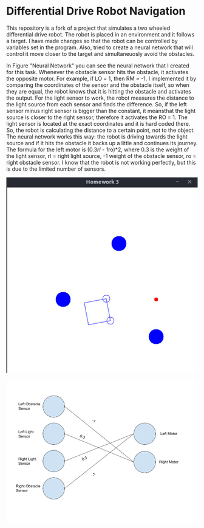 # Differential Drive Robot Navigation

This repository is a fork of a project that simulates a two wheeled differential drive robot. The robot is placed in an environment and it follows a target. I have made changes so that the robot can be controlled by variables set in the program. Also, tried to create a neural network that will control it move closer to the target and simultaneuosly avoid the obstacles. 

In Figure "Neural Network" you can see the neural network that I created for this task. Whenever the
obstacle sensor hits the obstacle, it activates the opposite motor. For example, if LO = 1, then
RM = -1. I implemented it by comparing the coordinates of the sensor and the obstacle itself, so
when they are equal, the robot knows that it is hitting the obstacle and activates the output. For
the light sensor to work, the robot measures the distance to the light source from each sensor and
finds the difference. So, if the left sensor minus right sensor is bigger than the constant, it meansthat the light source is closer to the right sensor, therefore it activates the RO = 1. The light
sensor is located at the exact coordinates and it is hard coded there. So, the robot is calculating
the distance to a certain point, not to the object.
The neural network works this way: the robot is driving towards the light source and if it hits the
obstacle it backs up a little and continues its journey. The formula for the left motor is (0.3*rl -
1*ro)*2, where 0.3 is the weight of the light sensor, rl = right light source, -1 weight of the
obstacle sensor, ro = right obstacle sensor. I know that the robot is not working perfectly, but this
is due to the limited number of sensors.  

<p align="center">
  <img src="changes/img1.jpg" alt="Obstacle avoidance program" />
</p>

<p align="center">
  <img src="changes/img2.png" alt="Neural network" />
</p>
